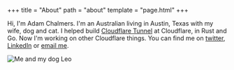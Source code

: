 +++
title = "About"
path = "about"
template = "page.html"
+++

Hi, I'm Adam Chalmers. I'm an Australian living in Austin, Texas with my wife, dog and cat. I helped
build [Cloudflare Tunnel](https://www.cloudflare.com/en-au/products/argo-tunnel/) at Cloudflare, in
Rust and Go. Now I'm working on other Cloudflare things. You can find me on
[twitter](https://twitter.com/adam_chal), [LinkedIn](https://www.linkedin.com/in/adam-chalmers-8457672b/) or [email me](mailto:adam.s.chalmers@gmail.com).

![Me and my dog Leo](/about/me_and_leo.jpg)
